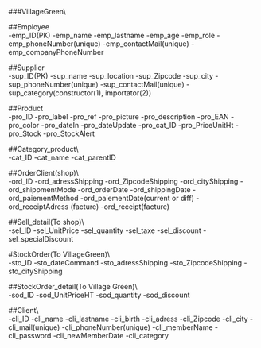 ###VillageGreen\

##Employee\
-emp_ID(PK)
-emp_name
-emp_lastname
-emp_age
-emp_role
-emp_phoneNumber(unique)
-emp_contactMail(unique)
-emp_companyPhoneNumber


##Supplier\
-sup_ID(PK)
-sup_name
-sup_location
-sup_Zipcode
-sup_city
-sup_phoneNumber(unique)
-sup_contactMail(unique)
-sup_category(constructor(1), importator(2))


##Product\
-pro_ID
-pro_label
-pro_ref
-pro_picture
-pro_description
-pro_EAN
-pro_color
-pro_dateIn
-pro_dateUpdate
-pro_cat_ID
-pro_PriceUnitHt
-pro_Stock
-pro_StockAlert

##Category_product\  
-cat_ID
-cat_name
-cat_parentID

##OrderClient(shop)\  
-ord_ID
-ord_adressShipping
-ord_ZipcodeShipping
-ord_cityShipping
-ord_shippmentMode
-ord_orderDate
-ord_shippingDate
-ord_paiementMethod
-ord_paiementDate(current or diff)
-ord_receiptAdress (facture)
-ord_receipt(facture)

##Sell_detail(To shop)\  
-sel_ID
-sel_UnitPrice
-sel_quantity
-sel_taxe
-sel_discount
-sel_specialDiscount


#StockOrder(To VillageGreen)\  
-sto_ID
-sto_dateCommand
-sto_adressShipping
-sto_ZipcodeShipping
-sto_cityShipping

##StockOrder_detail(To Village Green)\  
-sod_ID
-sod_UnitPriceHT
-sod_quantity
-sod_discount


##Client\  
-cli_ID
-cli_name
-cli_lastname
-cli_birth
-cli_adress
-cli_Zipcode
-cli_city
-cli_mail(unique)
-cli_phoneNumber(unique)
-cli_memberName
-cli_password
-cli_newMemberDate
-cli_category

